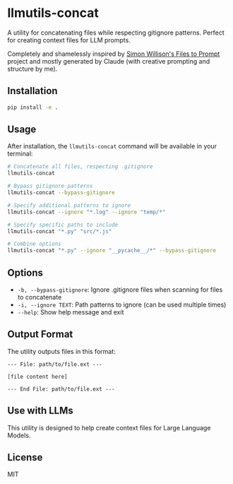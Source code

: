 # llmutils-concat

A utility for concatenating files while respecting gitignore patterns. Perfect for creating context files for LLM prompts.

Completely and shamelessly inspired by [Simon Willison's Files to Prompt](https://github.com/simonw/files-to-prompt/)
project and mostly generated by Claude (with creative prompting and structure by me).

## Installation

```bash
pip install -e .
```

## Usage

After installation, the `llmutils-concat` command will be available in your terminal:

```bash
# Concatenate all files, respecting .gitignore
llmutils-concat

# Bypass gitignore patterns
llmutils-concat --bypass-gitignore

# Specify additional patterns to ignore
llmutils-concat --ignore "*.log" --ignore "temp/*"

# Specify specific paths to include
llmutils-concat "*.py" "src/*.js"

# Combine options
llmutils-concat "*.py" --ignore "__pycache__/*" --bypass-gitignore
```

## Options

- `-b, --bypass-gitignore`: Ignore .gitignore files when scanning for files to concatenate
- `-i, --ignore TEXT`: Path patterns to ignore (can be used multiple times)
- `--help`: Show help message and exit

## Output Format

The utility outputs files in this format:

```
--- File: path/to/file.ext ---

[file content here]

--- End File: path/to/file.ext ---

```

## Use with LLMs

This utility is designed to help create context files for Large Language Models.

## License

MIT
